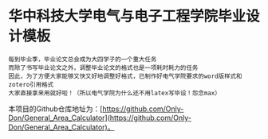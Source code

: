 # 华中科技大学电气与电子工程学院毕业设计模板
    每到毕业季，毕业论文总会成为大四学子的一个重大任务
    而除了书写毕业论文之外，调整毕业论文的格式也是一项耗时耗力的任务
    因此，为了方便大家能够又快又好地调整好格式，已制作好电气学院要求的word版样式和zotero引用格式
    大家直接拿来用就好啦！（所以电气学院为什么还不用latex写毕设！怨念max）
本项目的Github仓库地址为：[https://github.com/Only-Don/General_Area_Calculator](https://github.com/Only-Don/General_Area_Calculator)。
